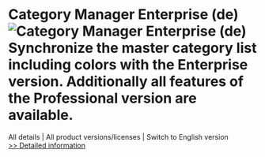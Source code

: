 # Category Manager Enterprise (de)<br />![Category Manager Enterprise (de)](https://mycommerce.akamaized.net/api/pimages/P300182267/BIG/300182267.PNG)<br />Synchronize the master category list including colors with the Enterprise version. Additionally all features of the Professional version are available.
All details | All product versions/licenses | Switch to English version<br />[>> Detailed information](https://secure.shareit.com/shareit/product.html?productid=300182267&affiliateid=200057808)